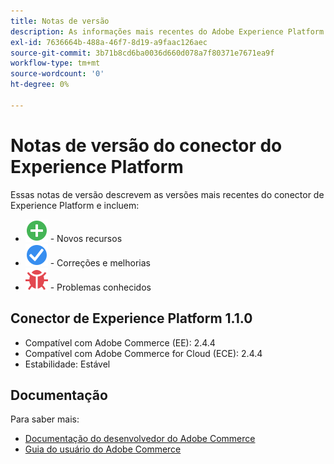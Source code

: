 ```yaml
---
title: Notas de versão
description: As informações mais recentes do Adobe Experience Platform Connector da Adobe Commerce.
exl-id: 7636664b-488a-46f7-8d19-a9faac126aec
source-git-commit: 3b71b8cd6ba0036d660d078a7f80371e7671ea9f
workflow-type: tm+mt
source-wordcount: '0'
ht-degree: 0%

---
```


# Notas de versão do conector do Experience Platform

Essas notas de versão descrevem as versões mais recentes do conector de Experience Platform e incluem:

* ![Novo](../assets/new.svg) - Novos recursos
* ![Correção](../assets/fix.svg) - Correções e melhorias
* ![Bug](../assets/bug.svg) - Problemas conhecidos

## Conector de Experience Platform 1.1.0

* Compatível com Adobe Commerce (EE): 2.4.4
* Compatível com Adobe Commerce for Cloud (ECE): 2.4.4
* Estabilidade: Estável

## Documentação

Para saber mais:

* [Documentação do desenvolvedor do Adobe Commerce](https://devdocs.magento.com/)
* [Guia do usuário do Adobe Commerce](https://docs.magento.com/user-guide/)
